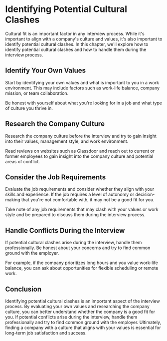 Identifying Potential Cultural Clashes
=============================================================================

Cultural fit is an important factor in any interview process. While it's important to align with a company's culture and values, it's also important to identify potential cultural clashes. In this chapter, we'll explore how to identify potential cultural clashes and how to handle them during the interview process.

Identify Your Own Values
------------------------

Start by identifying your own values and what is important to you in a work environment. This may include factors such as work-life balance, company mission, or team collaboration.

Be honest with yourself about what you're looking for in a job and what type of culture you thrive in.

Research the Company Culture
----------------------------

Research the company culture before the interview and try to gain insight into their values, management style, and work environment.

Read reviews on websites such as Glassdoor and reach out to current or former employees to gain insight into the company culture and potential areas of conflict.

Consider the Job Requirements
-----------------------------

Evaluate the job requirements and consider whether they align with your skills and experience. If the job requires a level of autonomy or decision-making that you're not comfortable with, it may not be a good fit for you.

Take note of any job requirements that may clash with your values or work style and be prepared to discuss them during the interview process.

Handle Conflicts During the Interview
-------------------------------------

If potential cultural clashes arise during the interview, handle them professionally. Be honest about your concerns and try to find common ground with the employer.

For example, if the company prioritizes long hours and you value work-life balance, you can ask about opportunities for flexible scheduling or remote work.

Conclusion
----------

Identifying potential cultural clashes is an important aspect of the interview process. By evaluating your own values and researching the company culture, you can better understand whether the company is a good fit for you. If potential conflicts arise during the interview, handle them professionally and try to find common ground with the employer. Ultimately, finding a company with a culture that aligns with your values is essential for long-term job satisfaction and success.
